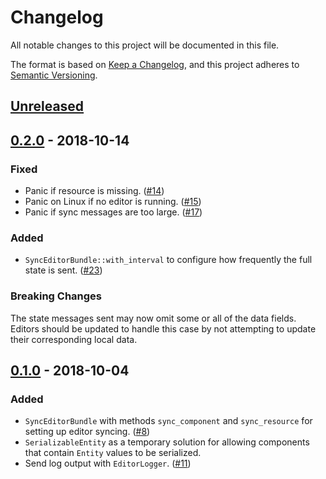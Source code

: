 # Changelog
All notable changes to this project will be documented in this file.

The format is based on [Keep a Changelog](https://keepachangelog.com/en/1.0.0/),
and this project adheres to [Semantic Versioning](https://semver.org/spec/v2.0.0.html).

## [Unreleased]

## [0.2.0] - 2018-10-14

### Fixed

* Panic if resource is missing. ([#14])
* Panic on Linux if no editor is running. ([#15])
* Panic if sync messages are too large. ([#17])

### Added

* `SyncEditorBundle::with_interval` to configure how frequently the full state is sent. ([#23])

### Breaking Changes

The state messages sent may now omit some or all of the data fields. Editors should be updated to
handle this case by not attempting to update their corresponding local data.

[#14]: https://github.com/randomPoison/amethyst-editor-sync/pull/14
[#15]: https://github.com/randomPoison/amethyst-editor-sync/issues/15
[#17]: https://github.com/randomPoison/amethyst-editor-sync/pull/17
[#23]: https://github.com/randomPoison/amethyst-editor-sync/pull/23

## [0.1.0] - 2018-10-04

### Added

* `SyncEditorBundle` with methods `sync_component` and `sync_resource` for setting up editor syncing. ([#8])
* `SerializableEntity` as a temporary solution for allowing components that contain `Entity` values to be serialized.
* Send log output with `EditorLogger`. ([#11])

[#8]: https://github.com/randomPoison/amethyst-editor-sync/pull/8
[#11]: https://github.com/randomPoison/amethyst-editor-sync/pull/11

[Unreleased]: https://github.com/randomPoison/amethyst-editor-sync/compare/v0.2.0...HEAD
[0.2.0]: https://github.com/randomPoison/amethyst-editor-sync/compare/v0.1.0...v0.2.0
[0.1.0]: https://github.com/randomPoison/amethyst-editor-sync/compare/a1a710124bd7d2a132e49433596ee48420729e69...v0.1.0
